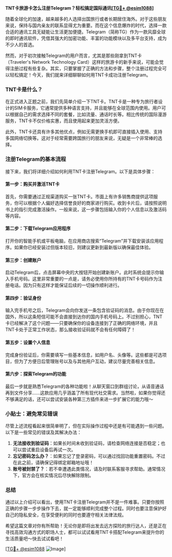 **TNT卡旅游卡怎么注册Telegram？轻松搞定国际通讯[[TG💪+ @esim1088](https://t.me/s/esim1088)]**

随着全球化的加速，越来越多的人选择出国旅行或者长期居住海外。对于这些朋友来说，保持与国内亲友的联系显得尤为重要。而在这个信息爆炸的时代，选择一款合适的通讯工具无疑能让生活更加便捷。Telegram（简称TG）作为一款风靡全球的即时通讯软件，凭借其强大的加密功能、丰富的功能模块以及多平台支持，成为不少人的首选。

然而，对于初次接触Telegram的用户而言，尤其是那些刚拿到TNT卡（Traveler's Network Technology Card）这样的旅游卡的新手来说，可能会觉得注册过程有些复杂。其实，只要掌握了正确的方法和步骤，整个注册过程完全可以轻松搞定！今天，我们就来详细聊聊如何用TNT卡成功注册Telegram。

### TNT卡是什么？

在正式进入正题之前，我们先简单介绍一下TNT卡。TNT卡是一种专为旅行者设计的SIM卡服务，它通常提供多种语言支持，并且能够在全球范围内使用。用户可以根据自己的需求选择不同的套餐，比如流量、通话时长等。相比传统的国际漫游服务，TNT卡不仅价格实惠，而且使用起来更加灵活方便。

此外，TNT卡还具有许多其他优点，例如无需更换手机即可直接插入使用、支持多国网络切换等。这对于经常需要跨国旅行的朋友来说，无疑是一个非常棒的选择。

### 注册Telegram的基本流程

接下来，我们将详细介绍如何利用TNT卡注册Telegram。以下是具体步骤：

#### 第一步：购买并激活TNT卡

首先，你需要通过正规渠道购买一张TNT卡。市面上有许多销售商提供这项服务，你可以根据个人偏好选择信誉良好的商家进行购买。收到卡片后，请按照说明书上的指引完成激活操作。一般来说，这一步骤包括输入你的个人信息以及激活码等内容。

#### 第二步：下载Telegram应用程序

打开你的智能手机或平板电脑，在应用商店搜索“Telegram”并下载安装该应用程序。如果你已经安装过但版本较旧，则建议更新到最新版以确保最佳体验。

#### 第三步：创建账户

启动Telegram后，点击屏幕中央的大按钮开始创建新账户。此时系统会提示你输入手机号码。这里非常重要的一点是，请务必使用你所持有的TNT卡号码作为注册电话。因为只有这样才能保证后续的一切操作顺利进行。

#### 第四步：验证身份

输入完手机号之后，Telegram会向你发送一条包含验证码的消息。由于你现在在国外，所以这条短信可能不会直接到达你的国内手机号码上。不过别担心，TNT卡已经解决了这个问题——只要确保你的设备连接到了正确的网络环境，并且TNT卡处于正常工作状态，那么接收验证码就不会有任何障碍了！

#### 第五步：设置个人信息

完成身份验证后，你需要填写一些基本信息，如用户名、头像等。这些都是可选项目，但为了方便日后管理账号以及与其他用户互动，建议尽量完善相关信息。

#### 第六步：探索Telegram的功能

最后一步就是熟悉Telegram的各种功能啦！从聊天窗口到群组讨论，从语音通话再到文件分享……这款应用几乎涵盖了所有现代社交需求。当然啦，如果你觉得还不够满足的话，还可以尝试安装各种第三方插件来进一步扩展它的能力哦～

### 小贴士：避免常见错误

尽管上述流程看起来很简单明了，但在实际操作过程中还是有可能遇到一些问题。以下是一些常见的错误及其解决办法：

1. **无法接收到验证码**：如果长时间未收到验证码，请检查网络连接是否稳定；也可以尝试重启设备后再试一次。
2. **忘记密码怎么办？**：如果忘记了登录密码，可以通过找回功能重置密码。不过在此之前，请确保记得绑定邮箱地址哦！
3. **账号被封禁了？**：若不幸遭遇此类情况，请及时联系客服寻求帮助。通常情况下，官方会在核实情况后尽快解除限制。

### 总结

通过以上介绍可以看出，使用TNT卡注册Telegram并不是一件难事。只要你按照正确的步骤一步步操作下去，就一定能够顺利完成整个过程。同时也要注意保护好自己的隐私安全，在享受便利的同时也要遵守相关法律法规。

希望这篇文章对你有所帮助！无论你是即将出发去远方探险的旅行达人，还是正在寻找高效沟通方式的职场人士，都可以试试看用TNT卡搭配Telegram来提升你的生活质量吧～快去试试看吧！

[[TG💪+ @esim1088](https://t.me/s/esim1088) ![Image](https://i.postimg.cc/4NQfJmqS/Snipaste-2025-05-13-00-14-12.png)]